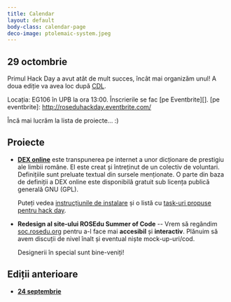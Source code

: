 ```yaml
---
title: Calendar
layout: default
body-class: calendar-page
deco-image: ptolemaic-system.jpeg
---
```


29 octombrie
------------

Primul Hack Day a avut atât de mult succes, încât mai organizăm unul! A doua ediție va avea loc
după [CDL](http://cdl.rosedu.org/2011-fall/).

Locația: EG106 în UPB la ora 13:00. Înscrierile se fac [pe Eventbrite][].
[pe eventbrite]: http://roseduhackday.eventbrite.com/

Încă mai lucrăm la lista de proiecte... :)

## Proiecte

* **[DEX online][]** este transpunerea pe internet a unor
  dicționare de prestigiu ale limbii române. El este creat și întreținut
  de un colectiv de voluntari.  Definițiile sunt preluate textual din
  sursele menționate. O parte din baza de definiții a DEX online este
  disponibilă gratuit sub licența publică generală GNU (GPL).

  Puteți vedea [instrucțiunile de instalare][dexonline-install] și o
  listă cu [task-uri propuse pentru hack day][dexonline-tasks].

[dex online]: http://dexonline.ro/
[dexonline-install]: http://wiki.dexonline.ro/wiki/AccesLaCodulSurs%C4%83
[dexonline-tasks]: http://wiki.dexonline.ro/wiki/ROSEdu


* **Redesign al site-ului ROSEdu Summer of Code** --
  Vrem să regândim [soc.rosedu.org] pentru a-l face mai **accesibil** și **interactiv**.
  Plănuim să avem discuții de nivel înalt și eventual niște mock-up-uri/cod.

  Designerii în special sunt bine-veniți!

[soc.rosedu.org]: http://soc.rosedu.org

Ediții anterioare
-----------------

* **[24 septembrie](./2011-09-24.html)**
